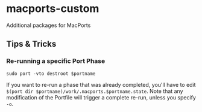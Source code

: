 # macports-custom
Additional packages for MacPorts

## Tips & Tricks

### Re-running a specific Port Phase

```
sudo port -vto destroot $portname
```

If you want to re-run a phase that was already completed, you'll have to edit `$(port dir $portname)/work/.macports.$portname.state`. Note that any modification of the Portfile will trigger a complete re-run, unless you specify `-o`.